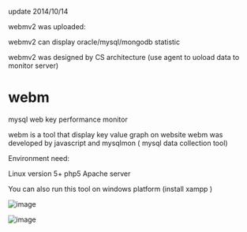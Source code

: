 update 2014/10/14

webmv2 was uploaded:

webmv2 can display oracle/mysql/mongodb statistic

webmv2 was designed by CS architecture (use agent to uoload data to monitor server)



webm
====

mysql web key performance monitor

webm is a tool that display key value graph on website 
webm was developed by javascript and mysqlmon ( mysql data collection tool)

Environment need:

Linux version 5+  php5 Apache server 

You can also run this tool on windows platform (install xampp )

![image](https://cloud.githubusercontent.com/assets/1445708/4434723/aa6eb64a-4722-11e4-83f3-564ef86cbca5.png)

![image](https://cloud.githubusercontent.com/assets/1445708/4434725/bb597ab2-4722-11e4-889d-758d44fec16e.png)



